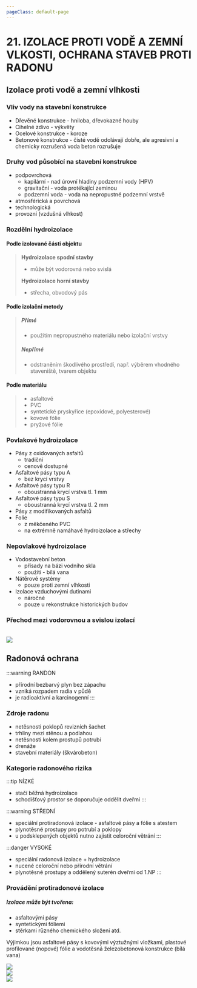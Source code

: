 ```yaml
---
pageClass: default-page
---
```


# 21. IZOLACE PROTI VODĚ A ZEMNÍ VLKOSTI, OCHRANA STAVEB PROTI RADONU

## Izolace proti vodě a zemní vlhkosti

### Vliv vody na stavební konstrukce

- Dřevěné konstrukce - hniloba, dřevokazné houby
- Cihelné zdivo - výkvěty
- Ocelové konstrukce - koroze
- Betonové konstrukce - čisté vodě odolávají dobře, ale agresivní a chemicky rozrušená voda beton rozrušuje

### Druhy vod působící na stavební konstrukce

- podpovrchová
  - kapilární - nad úrovní hladiny podzemní vody (HPV)
  - gravitační - voda protékající zeminou
  - podzemní voda - voda na nepropustné podzemní vrstvě
- atmosférická a povrchová
- technologická
- provozní (vzdušná vlhkost)

### Rozdělní hydroizolace

#### Podle izolované části objektu

> **Hydroizolace spodní stavby**
>
> - může být vodorovná nebo svislá
>
> **Hydroizolace horní stavby**
>
> - střecha, obvodový pás

#### Podle izolační metody

> ##### Přímé
>
> - použitím nepropustného materiálu nebo izolační vrstvy
>
> ##### Nepřímé
>
> - odstraněním škodlivého prostředí, např. výběrem vhodného staveniště, tvarem objektu

#### Podle materiálu

> - asfaltové
> - PVC
> - syntetické pryskyřice (epoxidové, polyesterové)
> - kovové fólie
> - pryžové fólie

### Povlakové hydroizolace

- Pásy z oxidovaných asfaltů
  - tradiční
  - cenově dostupné
- Asfaltové pásy typu A
  - bez krycí vrstvy
- Asfaltové pásy typu R
  - oboustranná krycí vrstva tl. 1 mm
- Asfaltové pásy typu S
  - oboustranná krycí vrstva tl. 2 mm
- Pásy z modifikovaných asfaltů
- Folie
  - z měkčeného PVC
  - na extrémně namáhavé hydroizolace a střechy

### Nepovlakové hydroizolace

- Vodostavební beton
  - přísady na bázi vodního skla
  - použití - bílá vana
- Nátěrové systémy
  - pouze proti zemní vlhkosti
- Izolace vzduchovými dutinami
  - náročné
  - pouze u rekonstrukce historických budov

### Přechod mezi vodorovnou a svislou izolací

<br>
<img class="centered_image" src="/images/pos/21/prechod.jpg" />

## Radonová ochrana

:::warning RANDON

- přírodní bezbarvý plyn bez zápachu
- vzniká rozpadem radia v půdě
- je radioaktivní a karcinogenní
  :::

### Zdroje radonu

- netěsnosti poklopů revizních šachet
- trhliny mezi stěnou a podlahou
- netěsnosti kolem prostupů potrubí
- drenáže
- stavební materiály (škvárobeton)

### Kategorie radonového rizika

:::tip NÍZKÉ

- stačí běžná hydroizolace
- schodišťový prostor se doporučuje oddělit dveřmi
  :::

:::warning STŘEDNÍ

- speciální protiradonová izolace - asfaltové pásy a fólie s atestem
- plynotěsné prostupy pro potrubí a poklopy
- u podsklepených objektů nutno zajistit celoroční větrání
  :::

:::danger VYSOKÉ

- speciální radonová izolace + hydroizolace
- nucené celoroční nebo přírodní větrání
- plynotěsné prostupy a oddělený suterén dveřmi od 1.NP
  :::

### Provádění protiradonové izolace

##### Izolace může být tvořena:

- asfaltovými pásy
- syntetickými fóliemi
- stěrkami různého chemického složení atd.

Výjimkou jsou asfaltové pásy s kovovými výztužnými vložkami, plastové profilované (nopové) fólie a vodotěsná železobetonová konstrukce (bílá vana)

<img class="centered_image" src="/images/pos/21/radon1.jpg" />
<br>
<img class="centered_image" src="/images/pos/21/radon2.jpg" />
<br>
<img class="centered_image" src="/images/pos/21/radon3.jpg" />
